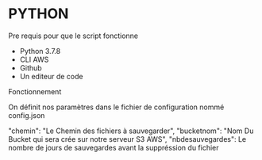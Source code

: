 # PYTHON

Pre requis pour que le script fonctionne 

- Python 3.7.8
- CLI AWS
- Github
- Un editeur de code

Fonctionnement 

On définit nos paramètres dans le fichier de configuration nommé config.json

"chemin": "Le Chemin des fichiers à sauvegarder",
"bucketnom": "Nom Du Bucket qui sera crée sur notre serveur S3 AWS",
"nbdesauvegardes": Le nombre de jours de sauvegardes avant la suppréssion du fichier


